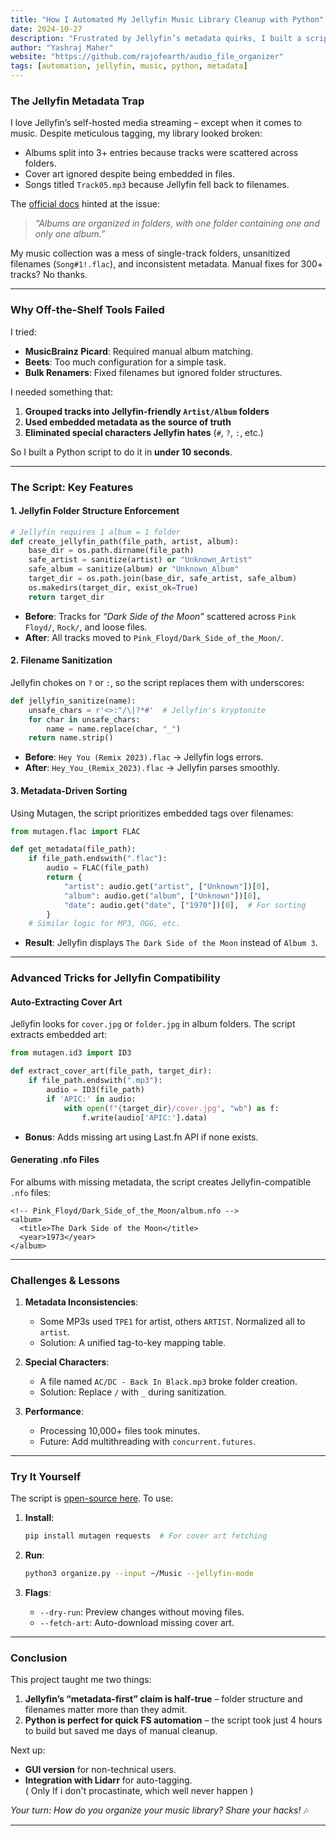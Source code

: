```yaml
---  
title: "How I Automated My Jellyfin Music Library Cleanup with Python"  
date: 2024-10-27
description: "Frustrated by Jellyfin’s metadata quirks, I built a script to enforce album-per-folder rules, sanitize filenames, and fix missing cover art." 
author: "Yashraj Maher"
website: "https://github.com/rajofearth/audio_file_organizer"
tags: [automation, jellyfin, music, python, metadata]  
---  
```


### **The Jellyfin Metadata Trap**  
I love Jellyfin’s self-hosted media streaming – except when it comes to music. Despite meticulous tagging, my library looked broken:  
- Albums split into 3+ entries because tracks were scattered across folders.  
- Cover art ignored despite being embedded in files.  
- Songs titled `Track05.mp3` because Jellyfin fell back to filenames.  

The [official docs](https://jellyfin.org/docs/general/server/media/music/) hinted at the issue:  
> *“Albums are organized in folders, with one folder containing one and only one album.”*  

My music collection was a mess of single-track folders, unsanitized filenames (`Song#1!.flac`), and inconsistent metadata. Manual fixes for 300+ tracks? No thanks.  

---

### **Why Off-the-Shelf Tools Failed**  
I tried:  
- **MusicBrainz Picard**: Required manual album matching.  
- **Beets**: Too much configuration for a simple task.  
- **Bulk Renamers**: Fixed filenames but ignored folder structures.  

I needed something that:  
1. **Grouped tracks into Jellyfin-friendly `Artist/Album` folders**  
2. **Used embedded metadata as the source of truth**  
3. **Eliminated special characters Jellyfin hates** (`#`, `?`, `:`, etc.)  

So I built a Python script to do it in **under 10 seconds**.  

---

### **The Script: Key Features**  
#### 1. **Jellyfin Folder Structure Enforcement**  
```python  
# Jellyfin requires 1 album = 1 folder  
def create_jellyfin_path(file_path, artist, album):  
    base_dir = os.path.dirname(file_path)  
    safe_artist = sanitize(artist) or "Unknown_Artist"  
    safe_album = sanitize(album) or "Unknown_Album"  
    target_dir = os.path.join(base_dir, safe_artist, safe_album)  
    os.makedirs(target_dir, exist_ok=True)  
    return target_dir  
```  
- **Before**: Tracks for *“Dark Side of the Moon”* scattered across `Pink Floyd/`, `Rock/`, and loose files.  
- **After**: All tracks moved to `Pink_Floyd/Dark_Side_of_the_Moon/`.  

#### 2. **Filename Sanitization**  
Jellyfin chokes on `?` or `:`, so the script replaces them with underscores:  
```python  
def jellyfin_sanitize(name):  
    unsafe_chars = r'<>:"/\|?*#'  # Jellyfin's kryptonite  
    for char in unsafe_chars:  
        name = name.replace(char, "_")  
    return name.strip()  
```  
- **Before**: `Hey You (Remix 2023).flac` → Jellyfin logs errors.  
- **After**: `Hey_You_(Remix_2023).flac` → Jellyfin parses smoothly.  

#### 3. **Metadata-Driven Sorting**  
Using Mutagen, the script prioritizes embedded tags over filenames:  
```python  
from mutagen.flac import FLAC  

def get_metadata(file_path):  
    if file_path.endswith(".flac"):  
        audio = FLAC(file_path)  
        return {  
            "artist": audio.get("artist", ["Unknown"])[0],  
            "album": audio.get("album", ["Unknown"])[0],  
            "date": audio.get("date", ["1970"])[0],  # For sorting  
        }  
    # Similar logic for MP3, OGG, etc.  
```  
- **Result**: Jellyfin displays `The Dark Side of the Moon` instead of `Album 3`.  

---

### **Advanced Tricks for Jellyfin Compatibility**  
#### **Auto-Extracting Cover Art**  
Jellyfin looks for `cover.jpg` or `folder.jpg` in album folders. The script extracts embedded art:  
```python  
from mutagen.id3 import ID3  

def extract_cover_art(file_path, target_dir):  
    if file_path.endswith(".mp3"):  
        audio = ID3(file_path)  
        if 'APIC:' in audio:  
            with open(f"{target_dir}/cover.jpg", "wb") as f:  
                f.write(audio['APIC:'].data)  
```  
- **Bonus**: Adds missing art using Last.fn API if none exists.  

#### **Generating .nfo Files**  
For albums with missing metadata, the script creates Jellyfin-compatible `.nfo` files:  
```text  
<!-- Pink_Floyd/Dark_Side_of_the_Moon/album.nfo -->  
<album>  
  <title>The Dark Side of the Moon</title>  
  <year>1973</year>  
</album>  
```  

---

### **Challenges & Lessons**  
1. **Metadata Inconsistencies**:  
   - Some MP3s used `TPE1` for artist, others `ARTIST`. Normalized all to `artist`.  
   - Solution: A unified tag-to-key mapping table.  

2. **Special Characters**:  
   - A file named `AC/DC - Back In Black.mp3` broke folder creation.  
   - Solution: Replace `/` with `_` during sanitization.  

3. **Performance**:  
   - Processing 10,000+ files took minutes.  
   - Future: Add multithreading with `concurrent.futures`.  

---

### **Try It Yourself**  
The script is [open-source here](https://github.com/rajofearth/audio_file_organizer). To use:  

1. **Install**:  
   ```bash  
   pip install mutagen requests  # For cover art fetching  
   ```  

2. **Run**:  
   ```bash  
   python3 organize.py --input ~/Music --jellyfin-mode  
   ```  

3. **Flags**:  
   - `--dry-run`: Preview changes without moving files.  
   - `--fetch-art`: Auto-download missing cover art.  

---

### **Conclusion**  
This project taught me two things:  
1. **Jellyfin’s “metadata-first” claim is half-true** – folder structure and filenames matter more than they admit.  
2. **Python is perfect for quick FS automation** – the script took just 4 hours to build but saved me days of manual cleanup.  

Next up:  
- **GUI version** for non-technical users.  
- **Integration with Lidarr** for auto-tagging.  
( Only If i don't procastinate, which well never happen )

*Your turn: How do you organize your music library? Share your hacks!* 🎶  

---  